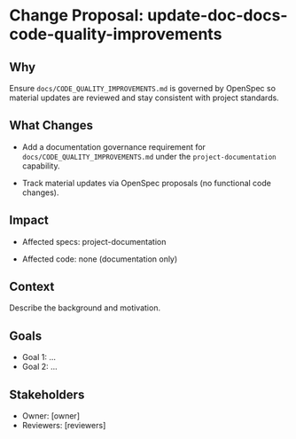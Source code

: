 # Change Proposal: update-doc-docs-code-quality-improvements

## Why

Ensure `docs/CODE_QUALITY_IMPROVEMENTS.md` is governed by OpenSpec so material updates are reviewed and stay consistent with project standards.

## What Changes

- Add a documentation governance requirement for `docs/CODE_QUALITY_IMPROVEMENTS.md` under the `project-documentation` capability.

- Track material updates via OpenSpec proposals (no functional code changes).

## Impact

- Affected specs: project-documentation

- Affected code: none (documentation only)

## Context

Describe the background and motivation.


## Goals

- Goal 1: ...
- Goal 2: ...


## Stakeholders

- Owner: [owner]
- Reviewers: [reviewers]

